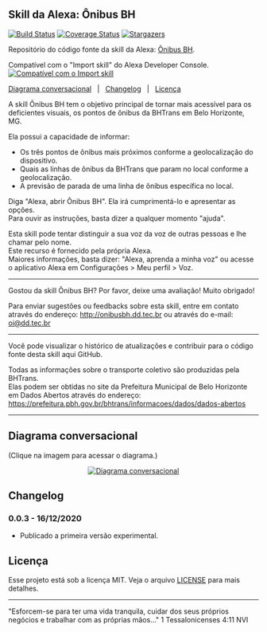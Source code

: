 
## Skill da Alexa: Ônibus BH ##

[![Build Status](https://travis-ci.com/dadeke/alexa-skill-onibus-bh.svg?branch=main)](https://travis-ci.com/github/dadeke/alexa-skill-onibus-bh)
[![Coverage Status](https://codecov.io/gh/dadeke/alexa-skill-onibus-bh/branch/main/graph/badge.svg)](https://codecov.io/gh/dadeke/alexa-skill-onibus-bh)
[![Stargazers](https://img.shields.io/github/stars/dadeke/alexa-skill-onibus-bh?style=social)](https://github.com/dadeke/alexa-skill-onibus-bh/stargazers)

Repositório do código fonte da skill da Alexa: [Ônibus BH](https://www.amazon.com.br/DD-Tecnologia-%C3%94nibus-BH/dp/B08QVDBMTF/).

Compatível com o "Import skill" do Alexa Developer Console.
[![Compatível com o Import skill](https://i.imgur.com/65L4f3f.png)](https://developer.amazon.com/alexa/console/ask/create-new-skill)

[Diagrama conversacional](#diagrama-conversacional)&nbsp;&nbsp;&nbsp;|&nbsp;&nbsp;&nbsp;[Changelog](#changelog)&nbsp;&nbsp;&nbsp;|&nbsp;&nbsp;&nbsp;[Licença](#licença)

A skill Ônibus BH tem o objetivo principal de tornar mais acessível para os deficientes visuais, os pontos de ônibus da BHTrans em Belo Horizonte, MG.

Ela possui a capacidade de informar:

- Os três pontos de ônibus mais próximos conforme a geolocalização do dispositivo.
- Quais as linhas de ônibus da BHTrans que param no local conforme a geolocalização.
- A previsão de parada de uma linha de ônibus específica no local.

Diga "Alexa, abrir Ônibus BH". Ela irá cumprimentá-lo e apresentar as opções.  
Para ouvir as instruções, basta dizer a qualquer momento "ajuda".

Esta skill pode tentar distinguir a sua voz da voz de outras pessoas e lhe chamar pelo nome.  
Este recurso é fornecido pela própria Alexa.  
Maiores informações, basta dizer: "Alexa, aprenda a minha voz" ou acesse o aplicativo Alexa em Configurações > Meu perfil > Voz.

----------------

Gostou da skill Ônibus BH? Por favor, deixe uma avaliação! Muito obrigado!

Para enviar sugestões ou feedbacks sobre esta skill, entre em contato através do endereço: http://onibusbh.dd.tec.br ou através do e-mail: oi@dd.tec.br

----------------

Você pode visualizar o histórico de atualizações e contribuir para o código fonte desta skill aqui  GitHub.


Todas as informações sobre o transporte coletivo são produzidas pela BHTrans.  
Elas podem ser obtidas no site da Prefeitura Municipal de Belo Horizonte em Dados Abertos através do endereço:  
https://prefeitura.pbh.gov.br/bhtrans/informacoes/dados/dados-abertos

--------------

## Diagrama conversacional ##
(Clique na imagem para acessar o diagrama.)
[<p align="center">![Diagrama conversacional](https://i.imgur.com/XFiT9UF.png)</p>](https://whimsical.com/onibus-bh-v0-0-3-SQaY6eQrdkX4TG8V5G759P)

## Changelog ##

### 0.0.3 - 16/12/2020 ###
- Publicado a primeira versão experimental.

## Licença ##

Esse projeto está sob a licença MIT. Veja o arquivo [LICENSE](LICENSE.txt) para mais detalhes.

----------------

"Esforcem-se para ter uma vida tranquila, cuidar dos seus próprios negócios e trabalhar com as próprias mãos..." 1 Tessalonicenses 4:11 NVI
